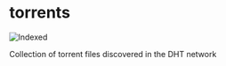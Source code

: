 torrents 
========
![Indexed](https://img.shields.io/badge/indexed-24865-blue)

Collection of torrent files discovered in the DHT network
